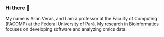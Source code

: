 ### Hi there 👋

My name is Allan Veras, and I am a professor at the Faculty of Computing (FACOMP) at the Federal University of Pará. My research in Bioinformatics focuses on developing software and analyzing omics data.

<!--
**allanverasce/allanverasce** is a ✨ _special_ ✨ repository because its `README.md` (this file) appears on your GitHub profile.


